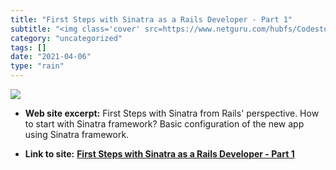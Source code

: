 ```yaml
---
title: "First Steps with Sinatra as a Rails Developer - Part 1"
subtitle: "<img class='cover' src=https://www.netguru.com/hubfs/Codestories/max-nelson-492729-unsplash.jpg>"
category: "uncategorized"
tags: []
date: "2021-04-06"
type: "rain"
---
```

<img class="cover" src=https://www.netguru.com/hubfs/Codestories/max-nelson-492729-unsplash.jpg>



* **Web site excerpt:** First Steps with Sinatra from Rails' perspective. How to start with Sinatra framework? Basic configuration of the new app using Sinatra framework.

* **Link to site:** **[First Steps with Sinatra as a Rails Developer - Part 1](https://www.netguru.co/codestories/first-steps-sinatra-1)**